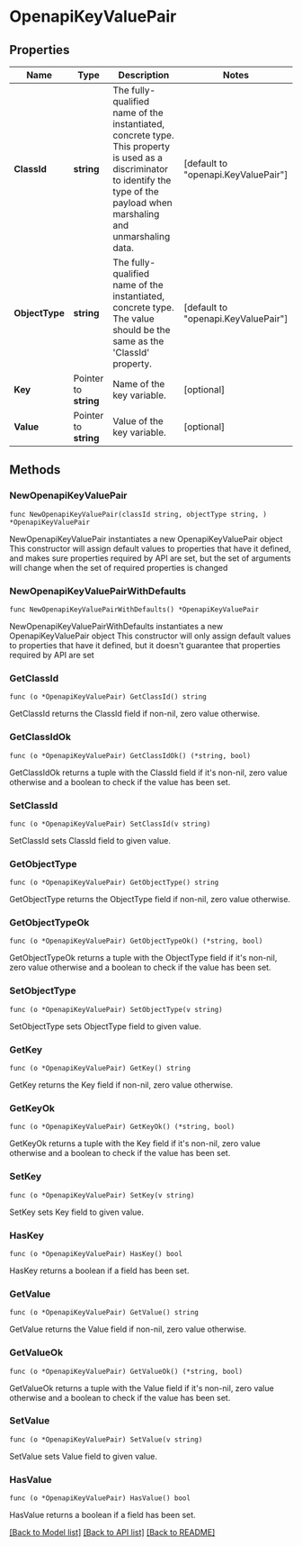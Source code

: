 # OpenapiKeyValuePair

## Properties

Name | Type | Description | Notes
------------ | ------------- | ------------- | -------------
**ClassId** | **string** | The fully-qualified name of the instantiated, concrete type. This property is used as a discriminator to identify the type of the payload when marshaling and unmarshaling data. | [default to "openapi.KeyValuePair"]
**ObjectType** | **string** | The fully-qualified name of the instantiated, concrete type. The value should be the same as the &#39;ClassId&#39; property. | [default to "openapi.KeyValuePair"]
**Key** | Pointer to **string** | Name of the key variable. | [optional] 
**Value** | Pointer to **string** | Value of the key variable. | [optional] 

## Methods

### NewOpenapiKeyValuePair

`func NewOpenapiKeyValuePair(classId string, objectType string, ) *OpenapiKeyValuePair`

NewOpenapiKeyValuePair instantiates a new OpenapiKeyValuePair object
This constructor will assign default values to properties that have it defined,
and makes sure properties required by API are set, but the set of arguments
will change when the set of required properties is changed

### NewOpenapiKeyValuePairWithDefaults

`func NewOpenapiKeyValuePairWithDefaults() *OpenapiKeyValuePair`

NewOpenapiKeyValuePairWithDefaults instantiates a new OpenapiKeyValuePair object
This constructor will only assign default values to properties that have it defined,
but it doesn't guarantee that properties required by API are set

### GetClassId

`func (o *OpenapiKeyValuePair) GetClassId() string`

GetClassId returns the ClassId field if non-nil, zero value otherwise.

### GetClassIdOk

`func (o *OpenapiKeyValuePair) GetClassIdOk() (*string, bool)`

GetClassIdOk returns a tuple with the ClassId field if it's non-nil, zero value otherwise
and a boolean to check if the value has been set.

### SetClassId

`func (o *OpenapiKeyValuePair) SetClassId(v string)`

SetClassId sets ClassId field to given value.


### GetObjectType

`func (o *OpenapiKeyValuePair) GetObjectType() string`

GetObjectType returns the ObjectType field if non-nil, zero value otherwise.

### GetObjectTypeOk

`func (o *OpenapiKeyValuePair) GetObjectTypeOk() (*string, bool)`

GetObjectTypeOk returns a tuple with the ObjectType field if it's non-nil, zero value otherwise
and a boolean to check if the value has been set.

### SetObjectType

`func (o *OpenapiKeyValuePair) SetObjectType(v string)`

SetObjectType sets ObjectType field to given value.


### GetKey

`func (o *OpenapiKeyValuePair) GetKey() string`

GetKey returns the Key field if non-nil, zero value otherwise.

### GetKeyOk

`func (o *OpenapiKeyValuePair) GetKeyOk() (*string, bool)`

GetKeyOk returns a tuple with the Key field if it's non-nil, zero value otherwise
and a boolean to check if the value has been set.

### SetKey

`func (o *OpenapiKeyValuePair) SetKey(v string)`

SetKey sets Key field to given value.

### HasKey

`func (o *OpenapiKeyValuePair) HasKey() bool`

HasKey returns a boolean if a field has been set.

### GetValue

`func (o *OpenapiKeyValuePair) GetValue() string`

GetValue returns the Value field if non-nil, zero value otherwise.

### GetValueOk

`func (o *OpenapiKeyValuePair) GetValueOk() (*string, bool)`

GetValueOk returns a tuple with the Value field if it's non-nil, zero value otherwise
and a boolean to check if the value has been set.

### SetValue

`func (o *OpenapiKeyValuePair) SetValue(v string)`

SetValue sets Value field to given value.

### HasValue

`func (o *OpenapiKeyValuePair) HasValue() bool`

HasValue returns a boolean if a field has been set.


[[Back to Model list]](../README.md#documentation-for-models) [[Back to API list]](../README.md#documentation-for-api-endpoints) [[Back to README]](../README.md)


